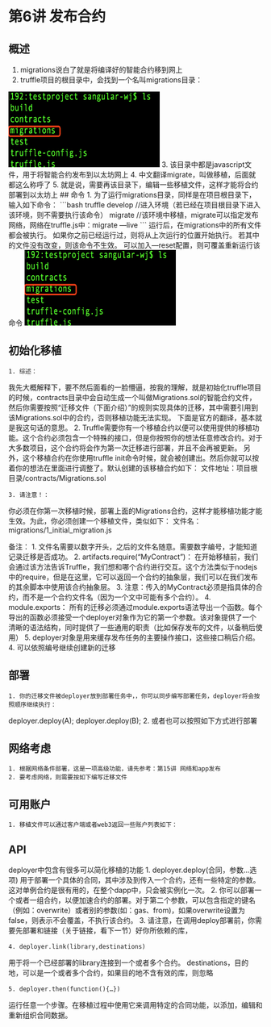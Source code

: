 # 第6讲 发布合约  
## 概述
1. migrations说白了就是将编译好的智能合约移到网上
2. truffle项目的根目录中，会找到一个名叫migrations目录：  
<img src="/doc/img/truffle/6-1.png" width = "300" height = "150"/>
3. 该目录中都是javascript文件，用于将智能合约发布到以太坊网上
4. 中文翻译migrate，叫做移植，后面就都这么称呼了
5. 就是说，需要再该目录下，编辑一些移植文件，这样才能将合约部署到以太坊上
## 命令
1. 为了运行migrations目录，同样是在项目根目录下，输入如下命令：  
    ```bash
    truffle develop  //进入环境（若已经在项目根目录下进入该环境，则不需要执行该命令）
    migrate  //该环境中移植，migrate可以指定发布网络，网络在truffle.js中：migrate —live
    ```  
    运行后，在migrations中的所有文件都会被执行。
    如果你之前已经运行过，则将从上次运行的位置开始执行。
    若其中的文件没有改变，则该命令不生效。
    可以加入—reset配置，则可覆盖重新运行该命令    
    <img src="/doc/img/truffle/6-1.png" width = "300" height = "150"/>

## 初始化移植
    1. 综述：
我先大概解释下，要不然后面看的一脸懵逼，按我的理解，就是初始化truffle项目的时候，contracts目录中会自动生成一个叫做Migrations.sol的智能合约文件，然后你需要按照“迁移文件（下面介绍）”的规则实现具体的迁移，其中需要引用到该Migrations.sol中的合约，否则移植功能无法实现。
下面是官方的翻译，基本就是我这句话的意思。
    2. Truffle需要你有一个移植合约以便可以使用提供的移植功能。这个合约必须包含一个特殊的接口，但是你按照你的想法任意修改合约。对于大多数项目，这个合约将会作为第一次迁移进行部署，并且不会再被更新。
另外，这个移植合约在你使用truffle init命令时候，就会被创建出。然后你就可以按着你的想法在里面进行调整了。默认创建的该移植合约如下：
文件地址：项目根目录/contracts/Migrations.sol

    3. 请注意！：
你必须在你第一次移植时候，部署上面的Migrations合约，这样才能移植功能才能生效。为此，你必须创建一个移植文件，类似如下：
文件名：migrations/1_initial_migration.js

备注：
        1. 文件名需要以数字开头，之后的文件名随意。需要数字编号，才能知道记录迁移是否成功。
        2. artifacts.require(“MyContract”)：
在开始移植前，我们会通过该方法告诉Truffle，我们想和哪个合约进行交互。这个方法类似于nodejs中的require，但是在这里，它可以返回一个合约的抽象层，我们可以在我们发布的其余脚本中使用该合约抽象层。
        3. 注意：传入的MyContract必须是指具体的合约，而不是一个合约文件名（因为一个文中可能有多个合约）。
        4. module.exports：
所有的迁移必须通过module.exports语法导出一个函数。每个导出的函数必须接受一个deployer对象作为它的第一个参数。该对象提供了一个清晰的语法结构，同时提供了一些通用的职责（比如保存发布的文件，以备稍后使用）
        5. deployer对象是用来缓存发布任务的主要操作接口，这些接口稍后介绍。
    4. 可以依照编号继续创建新的迁移
## 部署
    1. 你的迁移文件被deployer放到部署任务中，，你可以同步编写部署任务，deployer将会按照顺序继续执行：
deployer.deploy(A);
deployer.deploy(B);
    2. 或者也可以按照如下方式进行部署

## 网络考虑
    1. 根据网络条件部署，这是一项高级功能，请先参考：第15讲 网络和app发布
    2. 要考虑网络，则需要按如下编写迁移文件

## 可用账户
    1. 移植文件可以通过客户端或者web3返回一些账户列表如下：
## API
deployer中包含有很多可以简化移植的功能
    1. deployer.deploy(合同，参数...选项)
用于部署一个具体的合同，其中涉及到传入一个合约，还有一些特定的参数。这对单例合约是很有用的，在整个dapp中，只会被实例化一次。
    2. 你可以部署一个或者一组合约，以便加速合约的部署。对于第二个参数，可以包含指定的键名（例如：overwrite）或者别的参数(如：gas、from)，如果overwrite设置为false，则表示不会覆盖，不执行该合约。
    3. 请注意，在调用deploy部署前，你需要先部署和链接（关于链接，看下一节）好你所依赖的库，

    4. deployer.link(library,destinations)
用于将一个已经部署的library连接到一个或者多个合约。
destinations，目的地，可以是一个或者多个合约，如果目的地不含有效的库，则忽略

    5. deployer.then(function(){…})
运行任意一个步骤。在移植过程中使用它来调用特定的合同功能，以添加，编辑和重新组织合同数据。
  
 
